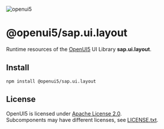 ![openui5](http://openui5.org/images/OpenUI5_new_big_side.png)

# @openui5/sap.ui.layout
Runtime resources of the [OpenUI5](https://github.com/SAP/openui5) UI Library **sap.ui.layout**.

## Install
```
npm install @openui5/sap.ui.layout
```

## License
OpenUI5 is licensed under [Apache License 2.0](https://www.apache.org/licenses/LICENSE-2.0).  
Subcomponents may have different licenses, see [LICENSE.txt](LICENSE.txt).
